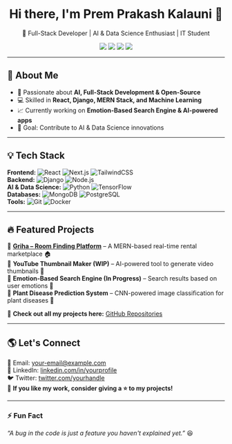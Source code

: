 <h1 align="center">Hi there, I'm Prem Prakash Kalauni 👋</h1>

<p align="center">
🚀 Full-Stack Developer | AI & Data Science Enthusiast | IT Student  
</p>

<p align="center">
  <a href="https://linkedin.com/in/yourprofile"><img src="https://img.shields.io/badge/LinkedIn-blue?style=flat&logo=linkedin"></a>
  <a href="https://twitter.com/yourhandle"><img src="https://img.shields.io/badge/Twitter-black?style=flat&logo=twitter"></a>
  <a href="mailto:your-email@example.com"><img src="https://img.shields.io/badge/Email-red?style=flat&logo=gmail"></a>
  <a href="https://github.com/masskalauni"><img src="https://img.shields.io/github/followers/your-username?label=Followers&style=social"></a>
</p>

---

## 🚀 About Me  
- 🔹 Passionate about **AI, Full-Stack Development & Open-Source**  
- 💻 Skilled in **React, Django, MERN Stack, and Machine Learning**  
- 📈 Currently working on **Emotion-Based Search Engine & AI-powered apps**  
- 🎯 Goal: Contribute to AI & Data Science innovations  

---

## 💡 Tech Stack  
**Frontend:** ![React](https://img.shields.io/badge/React-20232A?style=flat&logo=react&logoColor=61DAFB) ![Next.js](https://img.shields.io/badge/Next.js-black?style=flat&logo=next.js) ![TailwindCSS](https://img.shields.io/badge/TailwindCSS-38B2AC?style=flat&logo=tailwind-css&logoColor=white)  
**Backend:** ![Django](https://img.shields.io/badge/Django-092E20?style=flat&logo=django&logoColor=green) ![Node.js](https://img.shields.io/badge/Node.js-43853D?style=flat&logo=node.js&logoColor=white)  
**AI & Data Science:** ![Python](https://img.shields.io/badge/Python-3776AB?style=flat&logo=python&logoColor=white) ![TensorFlow](https://img.shields.io/badge/TensorFlow-FF6F00?style=flat&logo=tensorflow&logoColor=white)  
**Databases:** ![MongoDB](https://img.shields.io/badge/MongoDB-4EA94B?style=flat&logo=mongodb&logoColor=white) ![PostgreSQL](https://img.shields.io/badge/PostgreSQL-316192?style=flat&logo=postgresql&logoColor=white)  
**Tools:** ![Git](https://img.shields.io/badge/Git-F05032?style=flat&logo=git&logoColor=white) ![Docker](https://img.shields.io/badge/Docker-2496ED?style=flat&logo=docker&logoColor=white)  

---

## 🔥 Featured Projects  
🔹 **[Griha – Room Finding Platform](https://griha.onrender.com/)** – A MERN-based real-time rental marketplace 🏠  
🔹 **YouTube Thumbnail Maker (WIP)** – AI-powered tool to generate video thumbnails 🎨  
🔹 **Emotion-Based Search Engine (In Progress)** – Search results based on user emotions 🤖  
🔹 **Plant Disease Prediction System** – CNN-powered image classification for plant diseases 🌱  

📌 **Check out all my projects here:** [GitHub Repositories](https://github.com/your-username?tab=repositories)  

---

## 🌎 Let's Connect  
📧 Email: [your-email@example.com](mailto:your-email@example.com)  
💼 LinkedIn: [linkedin.com/in/yourprofile](https://linkedin.com/in/yourprofile)  
🐦 Twitter: [twitter.com/yourhandle](https://twitter.com/yourhandle)  
📢 **If you like my work, consider giving a ⭐ to my projects!**  

---

### ⚡ Fun Fact  
_“A bug in the code is just a feature you haven't explained yet.”_ 😆  
